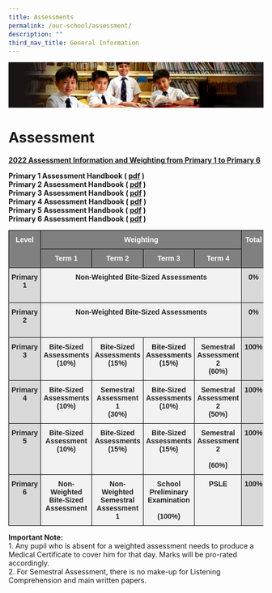 ```yaml
---
title: Assessments
permalink: /our-school/assessment/
description: ""
third_nav_title: General Information
---
```

![](/images/Sub-banner1.jpg)

Assessment
==========

<b><u>2022 Assessment Information and Weighting from Primary 1 to Primary 6</u></b>
	
**Primary 1 Assessment Handbook ( [pdf](/files/handbookp.pdf) )**<br>
**Primary 2 Assessment Handbook ( [pdf](/files/handbookp.pdf) )**<br>
**Primary 3 Assessment Handbook ( [pdf](/files/handbookp.pdf) )**<br>
**Primary 4 Assessment Handbook ( [pdf](/files/handbookp.pdf) )**<br>
**Primary 5 Assessment Handbook ( [pdf](/files/handbookp.pdf) )**<br>
**Primary 6 Assessment Handbook ( [pdf](/files/handbookp.pdf) )**<br>


	
	
<style type="text/css">
.tg  {border-collapse:collapse;border-spacing:0;}
.tg td{border-color:black;border-style:solid;border-width:1px;font-family:Arial, sans-serif;font-size:14px;
  overflow:hidden;padding:10px 5px;word-break:normal;}
.tg th{border-color:black;border-style:solid;border-width:1px;font-family:Arial, sans-serif;font-size:14px;
  font-weight:normal;overflow:hidden;padding:10px 5px;word-break:normal;}
.tg .tg-9irf{background-color:#808080;color:#FFF;font-weight:bold;text-align:center;vertical-align:top}
.tg .tg-ie1d{background-color:#D9D9D9;color:#232323;font-weight:bold;text-align:center;vertical-align:top}
.tg .tg-zv4m{background-color:#F2F2F2;color:#232323;font-weight:bold;text-align:center;vertical-align:top}
.tg .tg-2p8v{background-color:#F2F2F2;font-weight:bold;text-align:center;vertical-align:top}
</style>
<table class="tg">
<thead>
  <tr>
    <th class="tg-9irf" rowspan="2">Level</th>
    <th class="tg-9irf" colspan="4">Weighting</th>
    <th class="tg-9irf" rowspan="2">Total</th>
  </tr>
  <tr>
    <th class="tg-9irf">Term 1</th>
    <th class="tg-9irf">Term 2</th>
    <th class="tg-9irf">Term 3</th>
    <th class="tg-9irf">Term 4</th>
  </tr>
</thead>
<tbody>
  <tr>
    <td class="tg-ie1d">Primary 1<br> <br> </td>
    <td class="tg-zv4m" colspan="4">Non-Weighted Bite-Sized Assessments</td>
    <td class="tg-ie1d">0%</td>
  </tr>
  <tr>
    <td class="tg-ie1d">Primary 2<br> <br> </td>
    <td class="tg-zv4m" colspan="4"><span style="color:#232323">                              Non-Weighted Bite-Sized Assessments</span></td>
    <td class="tg-ie1d">0%</td>
  </tr>
  <tr>
    <td class="tg-ie1d">Primary 3</td>
    <td class="tg-zv4m">Bite-Sized<br>Assessments<br>(10%)</td>
    <td class="tg-zv4m">Bite-Sized Assessments<br>(15%)</td>
    <td class="tg-2p8v">Bite-Sized Assessments<br>(15%)<br><br></td>
    <td class="tg-zv4m"> Semestral Assessment 2<br>(60%)</td>
    <td class="tg-ie1d">100%</td>
  </tr>
  <tr>
    <td class="tg-ie1d">Primary 4</td>
    <td class="tg-zv4m">Bite-Sized Assessments<br>(10%)</td>
    <td class="tg-zv4m">Semestral Assessment 1<br>(30%)</td>
    <td class="tg-zv4m">Bite-Sized Assessments<br>(10%)</td>
    <td class="tg-zv4m"> Semestral Assessment 2<br>(50%)</td>
    <td class="tg-ie1d">100%</td>
  </tr>
  <tr>
    <td class="tg-ie1d">Primary 5</td>
    <td class="tg-zv4m">Bite-Sized Assessment<br>(10%)</td>
    <td class="tg-zv4m">Bite-Sized Assessments<br>(15%)</td>
    <td class="tg-zv4m">Bite-Sized Assessments<br>(15%)</td>
    <td class="tg-zv4m">Semestral Assessment 2<br><br>(60%)</td>
    <td class="tg-ie1d">100%</td>
  </tr>
  <tr>
    <td class="tg-ie1d">Primary 6</td>
    <td class="tg-zv4m">Non-Weighted Bite-Sized Assessment</td>
    <td class="tg-zv4m">Non-Weighted Semestral Assessment 1</td>
    <td class="tg-zv4m">School Preliminary Examination<br><br>(100%)</td>
    <td class="tg-zv4m"> PSLE</td>
    <td class="tg-ie1d">100%</td>
  </tr>
</tbody>
</table>

**Important Note:**<br>
1\.  Any pupil who is absent for a weighted assessment needs to produce a Medical Certificate to cover him for that day. Marks will be pro-rated accordingly.<br>
2\.  For Semestral Assessment, there is no make-up for Listening Comprehension and main written papers.
